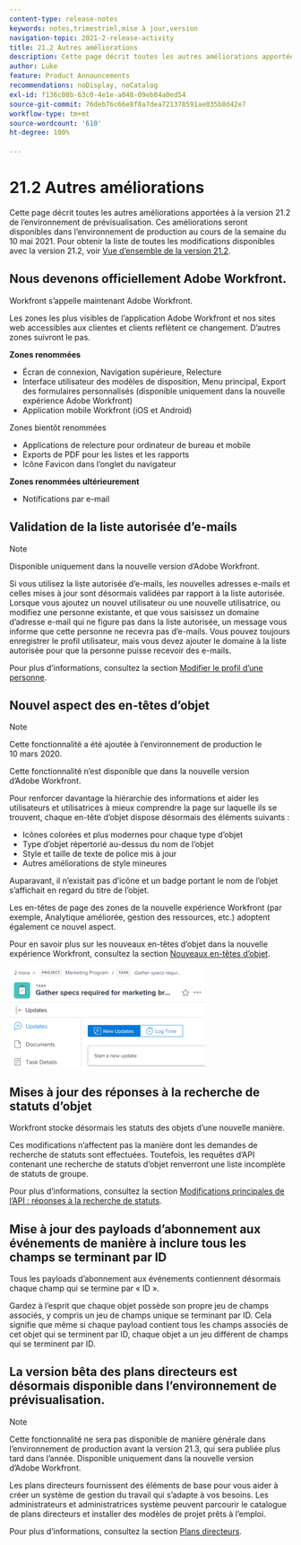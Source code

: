 ```yaml
---
content-type: release-notes
keywords: notes,trimestriel,mise à jour,version
navigation-topic: 2021-2-release-activity
title: 21.2 Autres améliorations
description: Cette page décrit toutes les autres améliorations apportées à la version 21.2 de l’environnement de prévisualisation. Ces améliorations seront disponibles dans l’environnement de production au cours de la semaine du 10 mai 2021. Pour obtenir la liste de toutes les modifications disponibles avec la version 21.2, voir Vue d’ensemble de la version 21.2.
author: Luke
feature: Product Announcements
recommendations: noDisplay, noCatalog
exl-id: f136c08b-63c0-4e1e-a048-09eb84a0ed54
source-git-commit: 76deb76c66e8f8a7dea721378591ae035b8d42e7
workflow-type: tm+mt
source-wordcount: '610'
ht-degree: 100%

---
```


# 21.2 Autres améliorations

Cette page décrit toutes les autres améliorations apportées à la version 21.2 de l’environnement de prévisualisation. Ces améliorations seront disponibles dans l’environnement de production au cours de la semaine du 10 mai 2021. Pour obtenir la liste de toutes les modifications disponibles avec la version 21.2, voir [Vue d’ensemble de la version 21.2](../../../product-announcements/product-releases/21.2-release-activity/21-2-release-overview.md).

## Nous devenons officiellement Adobe Workfront.

Workfront s’appelle maintenant Adobe Workfront.

Les zones les plus visibles de l’application Adobe Workfront et nos sites web accessibles aux clientes et clients reflètent ce changement. D’autres zones suivront le pas.

**Zones renommées**

* Écran de connexion, Navigation supérieure, Relecture
* Interface utilisateur des modèles de disposition, Menu principal, Export des formulaires personnalisés (disponible uniquement dans la nouvelle expérience Adobe Workfront)
* Application mobile Workfront (iOS et Android)

Zones bientôt renommées

* Applications de relecture pour ordinateur de bureau et mobile
* Exports de PDF pour les listes et les rapports
* Icône Favicon dans l’onglet du navigateur

**Zones renommées ultérieurement**

* Notifications par e-mail

## Validation de la liste autorisée d’e-mails

>[!NOTE]
>
>Disponible uniquement dans la nouvelle version d’Adobe Workfront.

Si vous utilisez la liste autorisée d’e-mails, les nouvelles adresses e-mails et celles mises à jour sont désormais validées par rapport à la liste autorisée. Lorsque vous ajoutez un nouvel utilisateur ou une nouvelle utilisatrice, ou modifiez une personne existante, et que vous saisissez un domaine d’adresse e-mail qui ne figure pas dans la liste autorisée, un message vous informe que cette personne ne recevra pas d’e-mails. Vous pouvez toujours enregistrer le profil utilisateur, mais vous devez ajouter le domaine à la liste autorisée pour que la personne puisse recevoir des e-mails.

Pour plus d’informations, consultez la section [Modifier le profil d’une personne](../../../administration-and-setup/add-users/create-and-manage-users/edit-a-users-profile.md).

## Nouvel aspect des en-têtes d’objet

>[!NOTE]
>
>Cette fonctionnalité a été ajoutée à l’environnement de production le 10 mars 2020.
>
>Cette fonctionnalité n’est disponible que dans la nouvelle version d’Adobe Workfront.

Pour renforcer davantage la hiérarchie des informations et aider les utilisateurs et utilisatrices à mieux comprendre la page sur laquelle ils se trouvent, chaque en-tête d’objet dispose désormais des éléments suivants :

* Icônes colorées et plus modernes pour chaque type d’objet
* Type d’objet répertorié au-dessus du nom de l’objet
* Style et taille de texte de police mis à jour
* Autres améliorations de style mineures

Auparavant, il n’existait pas d’icône et un badge portant le nom de l’objet s’affichait en regard du titre de l’objet.

Les en-têtes de page des zones de la nouvelle expérience Workfront (par exemple, Analytique améliorée, gestion des ressources, etc.) adoptent également ce nouvel aspect.

Pour en savoir plus sur les nouveaux en-têtes d’objet dans la nouvelle expérience Workfront, consultez la section [Nouveaux en-têtes d’objet](../../../workfront-basics/the-new-workfront-experience/new-object-headers.md).

![](assets/product-announcement-object-header-350x179.png)

## Mises à jour des réponses à la recherche de statuts d’objet

Workfront stocke désormais les statuts des objets d’une nouvelle manière.

Ces modifications n’affectent pas la manière dont les demandes de recherche de statuts sont effectuées. Toutefois, les requêtes d’API contenant une recherche de statuts d’objet renverront une liste incomplète de statuts de groupe.

Pour plus d’informations, consultez la section [Modifications principales de l’API : réponses à la recherche de statuts](../../../wf-api/api/api-changes-search.md).

## Mise à jour des payloads d’abonnement aux événements de manière à inclure tous les champs se terminant par ID

Tous les payloads d’abonnement aux événements contiennent désormais chaque champ qui se termine par « ID ».

Gardez à l’esprit que chaque objet possède son propre jeu de champs associés, y compris un jeu de champs unique se terminant par ID. Cela signifie que même si chaque payload contient tous les champs associés de cet objet qui se terminent par ID, chaque objet a un jeu différent de champs qui se terminent par ID.

## La version bêta des plans directeurs est désormais disponible dans l’environnement de prévisualisation.

>[!NOTE]
>
>Cette fonctionnalité ne sera pas disponible de manière générale dans l’environnement de production avant la version 21.3, qui sera publiée plus tard dans l’année. Disponible uniquement dans la nouvelle version d’Adobe Workfront.

Les plans directeurs fournissent des éléments de base pour vous aider à créer un système de gestion du travail qui s’adapte à vos besoins. Les administrateurs et administratrices système peuvent parcourir le catalogue de plans directeurs et installer des modèles de projet prêts à l’emploi.

Pour plus d’informations, consultez la section [Plans directeurs](../../../administration-and-setup/blueprints/blueprints.md).
